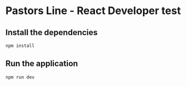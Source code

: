 # Pastors Line - React Developer test 

## Install the dependencies
`npm install`

## Run the application
`npm run dev`
